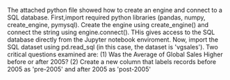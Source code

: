 The attached python file showed how to create an engine and connect to a SQL database. 
First,import required python libraries (pandas, numpy, create_engine, pymysql). 
Create the engine using create_engine() and connect the string using engine.connect(). THis gives access to the SQL database directly from the Jupyter notebook enviroment.
Now, import the SQL dataset  using pd.read_sql (in this case, the dataset is 'vgsales').
Two critical questions examined are: 
(1) Was the Average of Global Sales Higher before or after 2005?
(2) Create a new column that labels records before 2005 as 'pre-2005' and after 2005 as 'post-2005'
